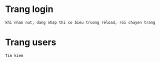# Trang login
    khi nhan nut, dang nhap thi co bieu truong reload, roi chuyen trang
# Trang users
    Tim kiem